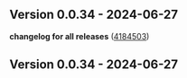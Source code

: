 ## Version 0.0.34 - 2024-06-27
**changelog for all releases** ([4184503](https://github.com/OWNER/REPO/commit/418450372e45fa526170ec50534bf82a83bae84a))


## Version 0.0.34 - 2024-06-27

